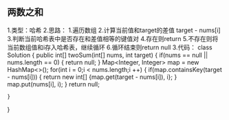 ## 两数之和
1.类型：哈希
2.思路：
	1.遍历数组
	2.计算当前值和target的差值 target - nums[i]
	3.判断当前哈希表中是否存在和差值相等的键值对
	4.存在则return
	5.不存在则将当前数组值和i存入哈希表，继续循环
	6.循环结束则return null
3.代码：
class Solution {
    public int[] twoSum(int[] nums, int target) {
        if(nums == null || nums.length == 0) {
            return null;
        }
        Map<Integer, Integer> map = new HashMap<>();
        for(int i = 0;i < nums.length;i ++) {
            if(map.containsKey(target - nums[i])) {
                return new int[] {map.get(target - nums[i]), i};
            }
            map.put(nums[i], i);
        }
        return null;
        
    }
}